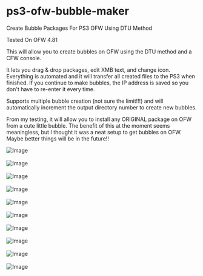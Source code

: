 # ps3-ofw-bubble-maker
Create Bubble Packages For PS3 OFW Using DTU Method

Tested On OFW 4.81

This will allow you to create bubbles on OFW using the DTU method and a CFW console.

It lets you drag & drop packages, edit XMB text, and change icon. Everything is automated and it will transfer all created files to the PS3 when finished. If you continue to make bubbles, the IP address is saved so you don't have to re-enter it every time.

Supports multiple bubble creation (not sure the limit!!!) and will automatically increment the output directory number to create new bubbles.

From my testing, it will allow you to install any ORIGINAL package on OFW from a cute little bubble. The benefit of this at the moment seems meaningless, but I thought it was a neat setup to get bubbles on OFW. Maybe better things will be in the future!!


![Image](http://i.imgur.com/alTPcI6.png)
<br/><br/>
![Image](http://i.imgur.com/20POgpu.png)
<br/><br/>
![Image](http://i.imgur.com/dUWHi6I.png)
<br/><br/>
![Image](http://i.imgur.com/jhKW3vp.png)
<br/><br/>
![Image](http://i.imgur.com/I5HjfCH.png)
<br/><br/>
![Image](http://i.imgur.com/QkjWIvY.png)
<br/><br/>
![Image](http://i.imgur.com/nJNyJZD.png)
<br/><br/>
![Image](http://i.imgur.com/qeBYleh.png)
<br/><br/>
![Image](http://i.imgur.com/0U7MQWq.png)
<br/><br/>
![Image](https://i.imgur.com/F49HSEV.jpg)
<br/><br/>
